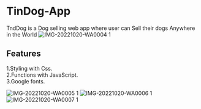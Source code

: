 # TinDog-App

TndDog is a Dog selling web app where user can Sell their dogs Anywhere in the World
![IMG-20221020-WA0004 1](https://user-images.githubusercontent.com/114146556/196980771-efca7f6b-eab3-443f-9b1b-8dec3b56992a.png)

## Features
1.Styling with Css.  
2.Functions with JavaScript.  
3.Google fonts.   

![IMG-20221020-WA0005 1](https://user-images.githubusercontent.com/114146556/196982699-bf6120d2-0efa-4181-b716-efd88a34d9d7.png)
![IMG-20221020-WA0006 1](https://user-images.githubusercontent.com/114146556/196982713-4469a660-550e-4165-8483-cdd7cfba46b6.png)
![IMG-20221020-WA0007 1](https://user-images.githubusercontent.com/114146556/196982720-c3555708-a4bf-479a-97e2-f929654784db.png)
